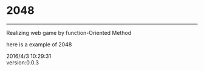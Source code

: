 2048
====

---------------

Realizing web game by  function-Oriented  Method

here is a example of 2048



2016/4/3 10:29:31   
 version:0.0.3 
